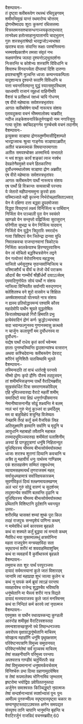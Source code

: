 वैशम्पायनः-  
तं दृष्ट्वा क्लीबरूपेण रथस्थं रथिपुङ्गवम्  
शमीमभिमुखं यान्तं रथमारोप्य चोत्तरम्  
द्रोणभीष्मादयः शूराः कुरूणां रथिसत्तमाः  
वित्रस्तमनसश्चासन्धनञ्जयकृताद्भयात्  
तानवेक्ष्य हतोत्साहानुत्पातानपि चाद्भुतान्  
गुरुः शस्त्रभृतांश्रेष्ठो भारद्वाजोऽभ्यभाषत  
खराश्च वाताः संयान्ति रूक्षाः परुषनिस्वनाः  
भस्मवर्षप्रकाशेन तमसा संवृतं नभः  
रूक्षवर्णाश्च जलदा दृश्यन्तेऽद्भुतदर्शनाः  
निःसरन्ति च कोशेभ्यः शस्त्राणि विविधानि च  
शिवाश्च विनदन्त्येता दीप्तायां दिशि दारुणाः  
हयाश्चाश्रूणि मुञ्चन्ति ध्वजाः कम्पन्त्यकम्पिताः  
यादृशान्यत्र दृश्यन्ते रूपाणि विविधानि च  
यत्ता भवन्तस्तिष्ठन्तु युद्धं स्यात्समुपस्थितम्  
रक्षध्वमपि राजानं व्यूहध्वं वाहिनीमपि  
वैशसं च प्रतीक्षध्वं रक्षध्वं चापि गोधनम्  
एष वीरो महेष्वासः सर्वशस्त्रभृतांवरः  
आगतः क्लीबवेषेण पार्थो नास्त्यत्र संशयः  
एतावदुक्त्वा वचनं भीष्ममालोक्य चाब्रवीत्  
नदीज लङ्केशवनारिकेतुर्नगाह्वयो नाम नगारिसूनुः  
गत्या सुरेशः क्वचिदङ्गनेव गुरुर्बभाषे वचनं तदानीम्  
वैशम्पायनः-  
इत्युक्त्वा सञ्ज्ञया द्रोणस्तूष्णीमासीद्विशाम्पते  
भारद्वाजवचः श्रुत्वा गाङ्गेयः सञ्ज्ञयाऽब्रवीत्  
अतीतं चक्रमस्माकं विषयान्तरमागताः  
अतीतः समयश्चोक्त अस्माभिर्यः सभातले  
न भयं शत्रुतः कार्यं शङ्कां त्यज नरर्षभ  
देवव्रतेनैवमुक्ते वचने हितकारिणा  
दुर्योधनमथालोक्य सञ्ज्ञया द्रोण अब्रवीत्  
एष वीरो महेष्वासः सर्वशस्त्रभृतांवरः  
आगतः क्लीबरूपेण पार्थो नास्त्यत्र संशयः  
एष पार्थो हि विक्रान्तः सव्यसाची परन्तपः  
ये जेतारो महीपानाममुना कुरवो हताः  
यस्मिञ्जाते मही कृत्स्ना निर्भरोच्छ्वासिताऽभवत्  
येन मे दक्षिणा दत्ता बद्ध्वा द्रुपदमोजसा  
विद्ध्वा वियद्गतं लक्ष्यं विनिर्जित्य च पार्थिवान्  
निर्जिता येन पाञ्चाली पुरा येन स्वयंवरे  
खाण्डवे येन सन्तृप्तो वह्निर्जित्वा सुरासुरान्  
परिणीता सुभद्रा च येन निर्जित्य यादवान्  
निर्जितो येन युद्धेन त्रिपुरारिः स्मरार्दनः  
गत्वा त्रिविष्टपं येन जितेन्द्रा दानवा युधि  
निवातकवचा राजन्दानवानां त्रिकोटयः  
निर्जिताः कालकेयाश्च हिरण्यपुरवासिनः  
येन त्वं मोचितो बद्धश्चित्रसेनेन तद्वने  
येन गत्वोत्तरं मेरोरानिनाय महद्धनम्  
याजितो धर्मसूनुश्च नृपान्सर्वान्विजित्य च  
यस्मिञ्शौर्यं च वीर्यं च तेजो धैर्यं पराक्रमः  
औदार्यं चैव गाम्भीर्यं श्रीर्ह्रीर्धर्मो दयाऽऽर्जवम्  
एवमादिगुणोपेतः सोयं पार्थो न संशयः  
नाजित्वा विनिवर्तेत सर्वानपि मरुद्गणान्  
क्लेशितश्च वने शूरो वासवेन च शिक्षितः  
अमर्षवशमापन्नो योत्स्यते नात्र संशयः  
न ह्यस्य प्रतियोद्धारमन्यं पश्यामि कौरव  
महादेवोपि पार्थेन श्रूयते युद्धतोषितः  
किरातवेषप्रच्छन्नो गिरौ हिमवति प्रभुः  
इत्येवंवादिनं द्रोणं कर्णः क्रुद्धोऽभ्यभाषत  
सदा भवान्फल्गुनस्य गुणानस्मासु कत्थसे  
न चार्जुनः कलापूर्णो मम दुर्योधनस्य वा  
दुर्योधनः-  
यद्येष पार्थो राधेय कृतं कार्यं भवेन्मम  
ज्ञाताः पुनश्चरिष्यन्ति द्वादशान्यांश्च वत्सरान्  
अथवा कश्चिदेवान्यः क्लीबरूपेण देवराट्  
शरैरेनं सुनिशितैः पातयिष्यामि भूतले  
वैशम्पायनः-  
तस्मिन्वदति तां वाचं धार्तराष्ट्रे परन्तपे  
भीष्मो द्रोणः कृपो द्रौणिः पौरुषं तदपूजयन्  
तां शमीमभिसङ्गम्य पार्थो वैराटिमब्रवीत्  
सुखसंवर्धितं पित्रा समराणामकोविदम्  
एहि भूमिञ्जयारुह्य वैराटे महतीं शमीम्  
समादिष्टो मया क्षिप्रं धनुर्गाण्डीवमानय  
नेमानीष्वासनानीह सोढुं शक्ष्यन्ति मे बलम्  
नालं भारं गुरुं भेत्तुं कुञ्जरं वा प्रमर्दितुम्  
मम वा बाहुविक्षेपं शत्रूनिह विजेष्यतः  
नेच्छामि तैरहं कर्तुं कर्म वैजयिकं त्विह  
अतिसूक्ष्माणि ह्रस्वानि सर्वाणि च मृदूनि च  
आयुधानि महाबाहो तवैतानि महाबल  
तस्माद्भूमिञ्जयारुह्य शमीमेतां पलाशिनीम्  
अस्यां हि पाण्डुपुत्राणां धनूंषि निहितान्युत  
युधिष्ठिरस्य भीमस्य बीभत्सोर्यमयोस्तथा  
ध्वजाः शराश्च शूराणां दिव्यानि कवचानि च  
अत्रैव तु महावीर्यं धनुः पार्थस्य गाण्डिवम्  
एकं शतसहस्रेण सम्मितं राष्ट्रवर्धनम्  
व्यायामसहमत्यर्थं तृणराजसमं महत्  
सर्वायुधमहामात्रं सर्वारिक्षयकारकम्  
सुवर्णविकृतं दिव्यं श्लक्ष्णमायतमव्रणम्  
अलं भारं गुरुं सोढुं वारुणं च सुदर्शनम्  
तादृशान्येव सर्वाणि बलवन्ति दृढानि च  
युधिष्ठिरस्य भीमस्य बीभत्सोर्यमयोस्तथा  
प्रथितानि विशिष्टानि दुर्दशानि भवन्त्युत  
उत्तरः-  
शरीरमिह चासक्तं शम्यां शुष्कं पुरा किल  
तदहं राजपुत्रः सन्स्पृशेयं पाणिना कथम्  
न मामेवंविधं कर्म कारयस्व बृहन्नले  
कथं वा शक्यते कर्तुं बुद्ध्या त्वं मन्यसे कथम्  
नैवंविधं मया युक्तमालब्धुं क्षत्रयोनिना  
महता राजपुत्रेण मन्त्रयज्ञविदा सता  
स्पृष्टवन्तं शरीरं मां शववाहमिवाशुचिम्  
कथं वा व्यवहार्यं वै कुर्वीथास्त्वं बृहन्नले  
वैशम्पायनः-  
तमुवाच ततः शूरः पार्थं परपुरञ्जयः  
दायादं सर्वमत्स्यानां कुले जातं विशारदम्  
जानामि त्वां महाप्राज्ञ शुभं जात्या कुलेन च  
कथं नु पापकं कर्म ब्रूयां त्वाऽहं परन्तप  
व्यवहार्यश्च राजेन्द्र शुद्धश्चैव भविष्यसि  
धनूंष्येतानि मा भैस्त्वं शरीरं नात्र विद्यते  
दायादं मत्स्यराजस्य कुले जातं मनस्विनम्  
कथं वा निन्दितं कर्म कारये त्वां नृपात्मज  
वैशम्पायनः-  
एवमुक्तः स पार्थेन रथात्प्रस्कन्द्य कुण्डली  
आरुरोह शमीवृक्षं वैराटिरवशस्तदा  
तमन्वशासच्छत्रुघ्नो रथे तिष्ठन्धनञ्जयः  
अवरोपय वृक्षाग्राद्धनूंष्येतानि माचिरम्  
सोपहृत्य महार्हाणि धनूंषि पृथुवक्षसाम्  
परिवेष्टनपत्राणि विमुच्य समुपानयत्  
परिवेष्टनमेतेषां सर्वं मुञ्चस्व माचिरम्  
तेषां सन्नहनीयानि परिमुच्य परन्तपः  
अपश्यत्तत्र गाण्डीवं चतुर्भिरपरैः सह  
तेषां विमुच्यमानानां धनुषामर्कवर्चसाम्  
विनिश्चेरुः प्रभा दिव्या ग्रहाणामुदयेष्विव  
स तेषां रूपमालेक्य भोगिनामिव जृम्भताम्  
हृष्टरोमा भयोद्विग्रः प्रवेपिततनुस्तदा  
अर्जुनेन समाश्वस्तः किञ्चिद्धृष्टो नृपात्मजः  
तेषां सन्दर्शनाभ्यासं स्पर्शाभ्यासं पुनः पुनः  
आमील्य पुनरुन्मील्य स्पृष्ट्वास्पृष्ट्वा चकार सः  
सम्यग्घुष्टस्तदाऽऽश्वस्तः क्षणेन समपद्यत  
संस्पृश्य तानि चापानि भानुमन्ति बृहन्ति च  
वैराटिरर्जुनं राजन्निदं वचनमब्रवीत् 60  
